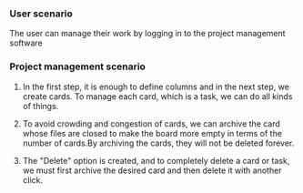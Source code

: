 ### User scenario
The user can manage their work by logging in to the project management software
### Project management scenario
 1. In the first step, it is enough to define columns and in the next step, we create cards. To manage each card, which is a task, we can do all kinds of things.

2.  To avoid crowding and congestion of cards, we can archive the card whose files are closed to make the board more empty in terms of the number of cards.By archiving the cards, they will not be deleted forever.

 3. The "Delete" option is created, and to completely delete a card or task, we must first archive the desired card and then delete it with another click.